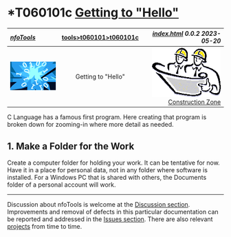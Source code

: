 <!-- index.md 0.0.3                UTF-8                          2023-05-25
     ----1----|----2----|----3----|----4----|----5----|----6----|----7----|--*

                         T060101c: GETTING TO "HELLO"
     -->

# ***T060101c** [Getting to "Hello"](.)

| ***[nfoTools](../../../)*** | [tools](../../)[>t060101](../)[>t060101c](.) | ***[index.html](index.html) 0.0.2 2023-05-20*** |
| :--                |       :-:          | --: |
| ![nfotools](../../../images/nfoWorks-2014-06-02-1702-LogoSmall.png) | Getting to "Hello" | ![Hard Hat Area](../../../images/hardhat-logo.gif)[Construction Zone](T060101c.txt) |

C Language has a famous first program.  Here creating that program is broken
down for zooming-in where more detail as needed.

## 1. Make a Folder for the Work

Create a computer folder for holding your work.  It can be tentative for now.
Have it in a place for personal data, not in any folder where software is
installed.  For a Windows PC that is shared with others, the Documents folder
of a personal account will work.





----

Discussion about nfoTools is welcome at the
[Discussion section](https://github.com/orcmid/nfoTools/discussions).
Improvements and removal of defects in this particular documentation can be
reported and addressed in the
[Issues section](https://github.com/orcmid/nfoTools/issues).  There are also
relevant [projects](https://github.com/orcmid/nfoTools/projects?type=classic)
from time to time.

<!-- ----1----|----2----|----3----|----4----|----5----|----6----|----7----|--*

     0.0.2 2023-05-20T23:05Z Touch-ups for T060101/c/ transposition
     0.0.1 2022-06-16T23:14Z improve title header strip
     0.0.0 2021-11-25T00:20Z bootstrap placeholder and boilerplate

               *** end of docs/tools/T060101/c/index.md ***
     -->
